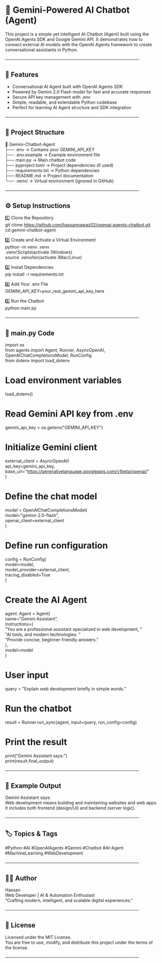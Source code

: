 # 🤖 Gemini-Powered AI Chatbot (Agent)

This project is a simple yet intelligent AI Chatbot (Agent) built using the OpenAI Agents SDK and Google Gemini API.
It demonstrates how to connect external AI models with the OpenAI Agents framework to create conversational assistants in Python.

────────────────────────────────────────────

## 🚀 Features
- Conversational AI Agent built with OpenAI Agents SDK
- Powered by Gemini 2.0 Flash model for fast and accurate responses
- Secure API key management with .env
- Simple, readable, and extendable Python codebase
- Perfect for learning AI Agent structure and SDK integration

────────────────────────────────────────────

## 🧩 Project Structure
📂 Gemini-Chatbot-Agent  
├── .env                  → Contains your GEMINI_API_KEY  
├── .env.example          → Example environment file  
├── main.py               → Main chatbot code  
├── pyproject.toml        → Project dependencies (if used)  
├── requirements.txt      → Python dependencies  
├── README.md             → Project documentation  
└── .venv/                → Virtual environment (ignored in GitHub)  

────────────────────────────────────────────

## ⚙️ Setup Instructions
1️⃣ Clone the Repository  
   git clone https://github.com/hassannawaz02/openai-agents-chatbot.git  
   cd gemini-chatbot-agent  

2️⃣ Create and Activate a Virtual Environment  
   python -m venv .venv  
   .venv\Scripts\activate   (Windows)  
   source .venv/bin/activate   (Mac/Linux)  

3️⃣ Install Dependencies  
   pip install -r requirements.txt  

4️⃣ Add Your .env File  
   GEMINI_API_KEY=your_real_gemini_api_key_here  

5️⃣ Run the Chatbot  
   python main.py  

────────────────────────────────────────────

## 💬 main.py Code
import os  
from agents import Agent, Runner, AsyncOpenAI, OpenAIChatCompletionsModel, RunConfig  
from dotenv import load_dotenv  

# Load environment variables  
load_dotenv()  

# Read Gemini API key from .env  
gemini_api_key = os.getenv("GEMINI_API_KEY")  

# Initialize Gemini client  
external_client = AsyncOpenAI(  
    api_key=gemini_api_key,  
    base_url="https://generativelanguage.googleapis.com/v1beta/openai/"  
)  

# Define the chat model  
model = OpenAIChatCompletionsModel(  
    model="gemini-2.0-flash",  
    openai_client=external_client  
)  

# Define run configuration  
config = RunConfig(  
    model=model,  
    model_provider=external_client,  
    tracing_disabled=True  
)  

# Create the AI Agent  
agent: Agent = Agent(  
    name="Gemini Assistant",  
    instructions=(  
        "You are a professional assistant specialized in web development, "  
        "AI tools, and modern technologies. "  
        "Provide concise, beginner-friendly answers."  
    ),  
    model=model  
)  

# User input  
query = "Explain web development briefly in simple words."  

# Run the chatbot  
result = Runner.run_sync(agent, input=query, run_config=config)  

# Print the result  
print("Gemini Assistant says:")  
print(result.final_output)  

────────────────────────────────────────────

## 🧠 Example Output
Gemini Assistant says:  
Web development means building and maintaining websites and web apps.  
It includes both frontend (design/UI) and backend (server logic).  

────────────────────────────────────────────

## 🏷️ Topics & Tags
#Python #AI #OpenAIAgents #Gemini #Chatbot #AI-Agent #MachineLearning #WebDevelopment  

────────────────────────────────────────────

## 👨‍💻 Author
Hassan  
Web Developer | AI & Automation Enthusiast  
"Crafting modern, intelligent, and scalable digital experiences."

────────────────────────────────────────────

## 📜 License
Licensed under the MIT License.  
You are free to use, modify, and distribute this project under the terms of the license.

────────────────────────────────────────────
